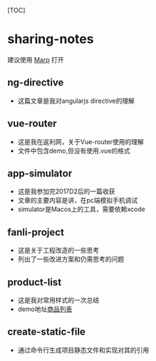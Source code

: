 
[TOC]

# sharing-notes

 建议使用 [Marp](https://yhatt.github.io/marp/) 打开
## ng-directive
- 这篇文章是我对angularjs directive的理解

## vue-router
- 这是我在返利网，关于Vue-router使用的理解
- 文件中包含demo,但没有使用.vue的格式

## app-simulator
- 这是我参加完2017D2后的一篇收获
- 文章的主要内容是讲，在pc端模拟手机调试
- simulator是Macos上的工具，需要依赖xcode

## fanli-project
- 这是关于工程改造的一些思考
- 列出了一些改进方案和仍需思考的问题

## product-list
- 这是我对常用样式的一次总结
- demo地址[商品列表](
http://www.wangyuanliang.com/sharing-notes/product-list/index.html#/4)


## create-static-file
- 通过命令行生成项目静态文件和实现对其的引用
